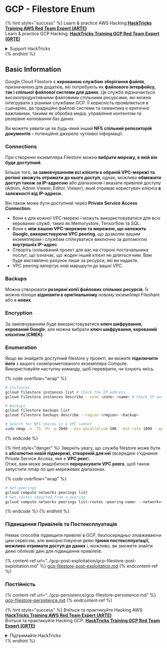# GCP - Filestore Enum

{% hint style="success" %}
Learn & practice AWS Hacking:<img src="../../../.gitbook/assets/image (1).png" alt="" data-size="line">[**HackTricks Training AWS Red Team Expert (ARTE)**](https://training.hacktricks.xyz/courses/arte)<img src="../../../.gitbook/assets/image (1).png" alt="" data-size="line">\
Learn & practice GCP Hacking: <img src="../../../.gitbook/assets/image (2).png" alt="" data-size="line">[**HackTricks Training GCP Red Team Expert (GRTE)**<img src="../../../.gitbook/assets/image (2).png" alt="" data-size="line">](https://training.hacktricks.xyz/courses/grte)

<details>

<summary>Support HackTricks</summary>

* Check the [**subscription plans**](https://github.com/sponsors/carlospolop)!
* **Join the** 💬 [**Discord group**](https://discord.gg/hRep4RUj7f) or the [**telegram group**](https://t.me/peass) or **follow** us on **Twitter** 🐦 [**@hacktricks\_live**](https://twitter.com/hacktricks\_live)**.**
* **Share hacking tricks by submitting PRs to the** [**HackTricks**](https://github.com/carlospolop/hacktricks) and [**HackTricks Cloud**](https://github.com/carlospolop/hacktricks-cloud) github repos.

</details>
{% endhint %}

## Basic Information

Google Cloud Filestore є **керованою службою зберігання файлів**, призначеною для додатків, які потребують як **файлового інтерфейсу, так і спільної файлової системи для даних**. Ця служба відзначається високопродуктивними файловими спільними ресурсами, які можна інтегрувати з різними службами GCP. Її корисність проявляється в сценаріях, де традиційні файлові системи та семантика є критично важливими, такими як обробка медіа, управління контентом та резервне копіювання баз даних.

Ви можете уявити це як будь-який інший **NFS** **спільний репозиторій документів -** потенційне джерело чутливої інформації.

### Connections

При створенні екземпляра Filestore можна **вибрати мережу, в якій він буде доступний**.

Більше того, **за замовчуванням всі клієнти в обраній VPC-мережі та регіоні зможуть отримати до нього доступ**, однак, можливо **обмежити доступ також за IP-адресою** або діапазоном і вказати привілей доступу (Admin, Admin Viewer, Editor, Viewer), який отримає користувач клієнта **в залежності від IP-адреси.**

Він також може бути доступний через **Private Service Access Connection:**

* Вони є для кожної VPC-мережі і можуть використовуватися для всіх керованих служб, таких як Memorystore, Tensorflow та SQL.
* Вони є **між вашою VPC-мережею та мережею, що належить Google, використовуючи VPC peering**, що дозволяє вашим екземплярам і службам спілкуватися виключно за допомогою **внутрішніх IP-адрес**.
* Створіть ізольований проект для вас на стороні постачальника послуг, що означає, що жоден інший клієнт не ділиться ним. Вам буде виставлено рахунок лише за ресурси, які ви надаєте.
* VPC peering імпортує нові маршрути до вашої VPC.

### Backups

Можна створювати **резервні копії файлових спільних ресурсів**. Їх можна пізніше **відновити в оригінальному** новому екземплярі Fileshare або в **нових**.

### Encryption

За замовчуванням буде використовуватися **ключ шифрування, керований Google**, але можна вибрати **ключ шифрування, керований клієнтом (CMEK)**.

### Enumeration

Якщо ви знайдете доступний filestore у проекті, ви можете **підключити його** з вашого скомпрометованого екземпляра Compute. Використовуйте наступну команду, щоб перевірити, чи існують якісь. 

{% code overflow="wrap" %}
```bash
# Instances
gcloud filestore instances list # Check the IP address
gcloud filestore instances describe --zone <zone> <name> # Check IP and access restrictions

# Backups
gcloud filestore backups list
gcloud filestore backups describe --region <region> <backup>

# Search for NFS shares in a VPC subnet
sudo nmap -n -T5 -Pn -p 2049 --min-parallelism 100 --min-rate 1000 --open 10.99.160.2/20
```
{% endcode %}

{% hint style="danger" %}
Зверніть увагу, що служба filestore може бути в **абсолютно новій підмережі, створеній для неї** (всередині з'єднання Private Service Access, яке є **VPC peer**).\
Отже, вам може знадобитися **перерахувати VPC peers**, щоб також запустити nmap по цих мережевих діапазонах.

{% code overflow="wrap" %}
```bash
# Get peerings
gcloud compute networks peerings list
# Get routes imported from a peering
gcloud compute networks peerings list-routes <peering-name> --network=<network-name> --region=<region> --direction=INCOMING
```
{% endcode %}
{% endhint %}

### Підвищення Привілеїв та Постексплуатація

Немає способів підвищити привілеї в GCP, безпосередньо зловживаючи цим сервісом, але використовуючи деякі **трюки постексплуатації, можливо отримати доступ до даних** і, можливо, ви зможете знайти деякі облікові дані для підвищення привілеїв:

{% content-ref url="../gcp-post-exploitation/gcp-filestore-post-exploitation.md" %}
[gcp-filestore-post-exploitation.md](../gcp-post-exploitation/gcp-filestore-post-exploitation.md)
{% endcontent-ref %}

### Постійність

{% content-ref url="../gcp-persistence/gcp-filestore-persistence.md" %}
[gcp-filestore-persistence.md](../gcp-persistence/gcp-filestore-persistence.md)
{% endcontent-ref %}

{% hint style="success" %}
Вчіться та практикуйте Hacking AWS:<img src="../../../.gitbook/assets/image (1).png" alt="" data-size="line">[**HackTricks Training AWS Red Team Expert (ARTE)**](https://training.hacktricks.xyz/courses/arte)<img src="../../../.gitbook/assets/image (1).png" alt="" data-size="line">\
Вчіться та практикуйте Hacking GCP: <img src="../../../.gitbook/assets/image (2).png" alt="" data-size="line">[**HackTricks Training GCP Red Team Expert (GRTE)**<img src="../../../.gitbook/assets/image (2).png" alt="" data-size="line">](https://training.hacktricks.xyz/courses/grte)

<details>

<summary>Підтримайте HackTricks</summary>

* Перевірте [**плани підписки**](https://github.com/sponsors/carlospolop)!
* **Приєднуйтесь до** 💬 [**групи Discord**](https://discord.gg/hRep4RUj7f) або [**групи telegram**](https://t.me/peass) або **слідкуйте** за нами в **Twitter** 🐦 [**@hacktricks\_live**](https://twitter.com/hacktricks\_live)**.**
* **Діліться трюками хакінгу, надсилаючи PR до** [**HackTricks**](https://github.com/carlospolop/hacktricks) та [**HackTricks Cloud**](https://github.com/carlospolop/hacktricks-cloud) репозиторіїв на github.

</details>
{% endhint %}
